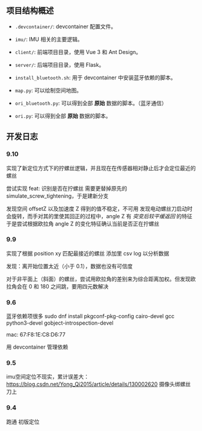 ## 项目结构概述

- `.devcontainer/`: devcontainer 配置文件。

- `imu/`: IMU 相关的主要逻辑。

- `client/`: 前端项目目录，使用 Vue 3 和 Ant Design。

- `server/`: 后端项目目录，使用 Flask。

- `install_bluetooth.sh`: 用于 devcontainer 中安装蓝牙依赖的脚本。

- `map.py`: 可以绘制空间地图。

- `ori_bluetooth.py`: 可以得到全部 **原始** 数据的脚本。（蓝牙通信）

- `ori.py`: 可以得到全部 **原始** 数据的脚本。

## 开发日志

### 9.10
实现了新定位方式下的拧螺丝逻辑，并且现在在传感器相对静止后才会定位最近的螺丝

尝试实现 feat: 识别是否在拧螺丝
需要更替掉原先的 simulate_screw_tightening，于是建新分支

发现空间 offsetZ 以及加速度 Z 得到的值不稳定，不可用
发现电动螺丝刀启动时会旋转，而手对其的里使其回正的过程中，angle Z 有 *突变后较平缓返回* 的特征
于是尝试根据欧拉角 angle Z 的变化特征确认当前是否正在拧螺丝

### 9.9
实现了根据 position xy 匹配最接近的螺丝
添加里 csv log 以分析数据

发现：离开始位置太近（小于 0.1），数据也没有可信度

对于非平面上（斜面）的螺丝，尝试用欧拉角的差别来为综合距离加权。但发现欧拉角会在 0 和 180 之间跳，要用四元数解决

### 9.6
蓝牙依赖项很多
sudo dnf install pkgconf-pkg-config cairo-devel gcc python3-devel gobject-introspection-devel

mac: 67:F8:1E:C8:D6:77

用 devcontainer 管理依赖

### 9.5
imu空间定位不现实，累计误差大：
https://blog.csdn.net/Yong_Qi2015/article/details/130002620
摄像头绑螺丝刀上

### 9.4
跑通
初版定位
